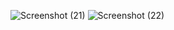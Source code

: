 ![Screenshot (21)](https://github.com/rutviknare/DriverDetails/assets/90822009/6d0eeb23-a117-4790-a693-89c3af12256f)
![Screenshot (22)](https://github.com/rutviknare/DriverDetails/assets/90822009/889d04b8-b491-47e8-ab8a-2e84f7c10315)
